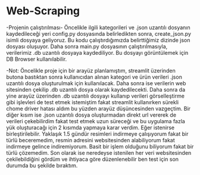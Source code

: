 # Web-Scraping
-Projenin çalıştırılması-
Öncelikle ilgili kategorileri ve .json uzantılı dosyanın kaydedileceği yeri config.py dosyasında belirledikten sonra, create_json.py isimli dosyaya geliyoruz. Bu kodu çalıştırdığımızda belirttiğimiz dizinde json dosyası oluşuyor.
Daha sonra main.py dosyasının çalıştırılmasıyla, verilerimiz .db uzantılı dosyaya kaydediliyor. Bu dosyayı görüntülemek için DB Browser kullanılabilir.

-Not:
Öncelikle proje için bir arayüz planlamıştım, streamlit üzerinden butona bastıktan sonra kullanıcıdan alınan kategori ve ürün verileri .json uzantılı dosya oluşturulmak için kullanılacak. Daha sonra ise verilerin web sitesinden çekilip .db uzantılı dosya olarak kaydedilecekti.
Daha sonra da yine arayüz üzerinden .db uzantılı dosyayı kullanıp verileri görselleştirme gibi işlevleri de test etmek istemiştim fakat streamlit kullanırken sürekli chome driver hatası aldım bu yüzden arayüz düşüncesinden vazgeçtim.
Bir diğer kısım ise .json uzantılı dosya oluşturmadan direkt url vererek de verileri çekebilirdim fakat test etmek uzun süreceği ve bu uygulama fazla yük oluşturacağı için 2 kısımda yapmaya karar verdim. Eğer istenirse birleştirilebilir.
Yaklaşık 1.5 gündür resimleri indirmeye çalışıyorum fakat bir türlü beceremedim, resmin adresini websitesinden alabiliyorum fakat indirmeye gelince indiremiyorum. Basit bir işlem olduğunu biliyorum fakat bir türlü çözemedim.
Son olarak ise neredeyse istenilen her veri websitesinden çekilebildiğini gördüm ve ihtiyaca göre düzenlenebilir ben test için son durumda bu şekilde bıraktım.
